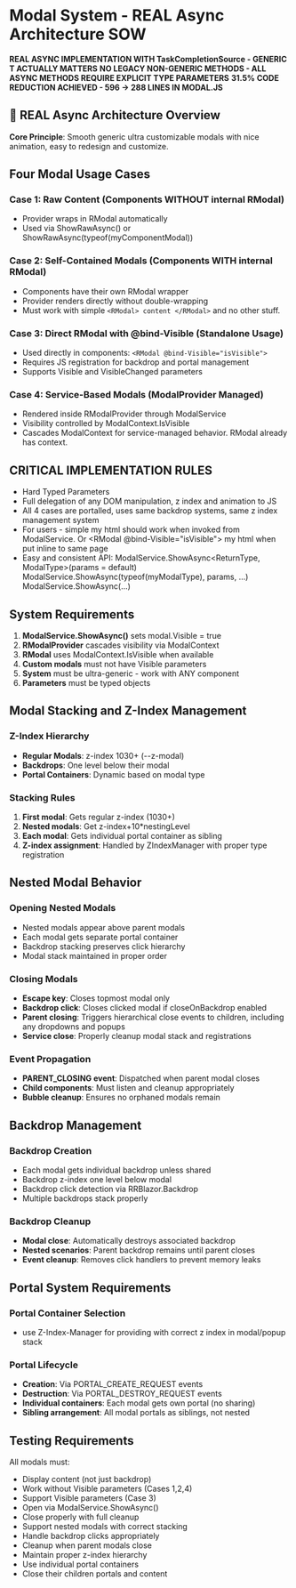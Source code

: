 # Modal System - REAL Async Architecture SOW

**REAL ASYNC IMPLEMENTATION WITH TaskCompletionSource<T> - GENERIC T ACTUALLY MATTERS**
**NO LEGACY NON-GENERIC METHODS - ALL ASYNC METHODS REQUIRE EXPLICIT TYPE PARAMETERS**
**31.5% CODE REDUCTION ACHIEVED - 596 → 288 LINES IN MODAL.JS**

## 🚀 REAL Async Architecture Overview

**Core Principle**: Smooth generic ultra customizable modals with nice animation, easy to redesign and customize.

## Four Modal Usage Cases

### Case 1: Raw Content (Components WITHOUT internal RModal)
- Provider wraps in RModal automatically
- Used via ShowRawAsync<T>() or ShowRawAsync(typeof(myComponentModal))

### Case 2: Self-Contained Modals (Components WITH internal RModal)
- Components have their own RModal wrapper
- Provider renders directly without double-wrapping
- Must work with simple `<RModal> content </RModal>` and no other stuff.

### Case 3: Direct RModal with @bind-Visible (Standalone Usage)
- Used directly in components: `<RModal @bind-Visible="isVisible">`
- Requires JS registration for backdrop and portal management
- Supports Visible and VisibleChanged parameters

### Case 4: Service-Based Modals (ModalProvider Managed)
- Rendered inside RModalProvider through ModalService
- Visibility controlled by ModalContext.IsVisible
- Cascades ModalContext for service-managed behavior. RModal already has context.

## CRITICAL IMPLEMENTATION RULES

- Hard Typed Parameters
- Full delegation of any DOM manipulation, z index and animation to JS
- All 4 cases are portalled, uses same backdrop systems, same z index management system
- For users - simple <RModal> my html </RModal> should work when invoked from ModalService. Or <RModal @bind-Visible="isVisible"> my html </RModal> when put inline to same page
- Easy and consistent API: ModalService.ShowAsync<ReturnType, ModalType>(params = default) ModalService.ShowAsync(typeof(myModalType), params, ...) ModalService.ShowAsync<ModalType>(...)

## System Requirements

1. **ModalService.ShowAsync<T>()** sets modal.Visible = true
2. **RModalProvider** cascades visibility via ModalContext
3. **RModal** uses ModalContext.IsVisible when available
4. **Custom modals** must not have Visible parameters
5. **System** must be ultra-generic - work with ANY component
6. **Parameters** must be typed objects

## Modal Stacking and Z-Index Management

### Z-Index Hierarchy
- **Regular Modals**: z-index 1030+ (--z-modal)
- **Backdrops**: One level below their modal
- **Portal Containers**: Dynamic based on modal type

### Stacking Rules
1. **First modal**: Gets regular z-index (1030+)
2. **Nested modals**: Get z-index+10*nestingLevel
3. **Each modal**: Gets individual portal container as sibling
4. **Z-index assignment**: Handled by ZIndexManager with proper type registration

## Nested Modal Behavior

### Opening Nested Modals
- Nested modals appear above parent modals
- Each modal gets separate portal container
- Backdrop stacking preserves click hierarchy
- Modal stack maintained in proper order

### Closing Modals
- **Escape key**: Closes topmost modal only
- **Backdrop click**: Closes clicked modal if closeOnBackdrop enabled
- **Parent closing**: Triggers hierarchical close events to children, including any dropdowns and popups
- **Service close**: Properly cleanup modal stack and registrations

### Event Propagation
- **PARENT_CLOSING event**: Dispatched when parent modal closes
- **Child components**: Must listen and cleanup appropriately
- **Bubble cleanup**: Ensures no orphaned modals remain

## Backdrop Management

### Backdrop Creation
- Each modal gets individual backdrop unless shared
- Backdrop z-index one level below modal
- Backdrop click detection via RRBlazor.Backdrop
- Multiple backdrops stack properly

### Backdrop Cleanup
- **Modal close**: Automatically destroys associated backdrop
- **Nested scenarios**: Parent backdrop remains until parent closes
- **Event cleanup**: Removes click handlers to prevent memory leaks

## Portal System Requirements

### Portal Container Selection
- use Z-Index-Manager for providing with correct z index in modal/popup stack

### Portal Lifecycle
- **Creation**: Via PORTAL_CREATE_REQUEST events
- **Destruction**: Via PORTAL_DESTROY_REQUEST events
- **Individual containers**: Each modal gets own portal (no sharing)
- **Sibling arrangement**: All modal portals as siblings, not nested

## Testing Requirements

All modals must:
- Display content (not just backdrop)
- Work without Visible parameters (Cases 1,2,4)
- Support Visible parameters (Case 3)
- Open via ModalService.ShowAsync<T>()
- Close properly with full cleanup
- Support nested modals with correct stacking
- Handle backdrop clicks appropriately
- Cleanup when parent modals close
- Maintain proper z-index hierarchy
- Use individual portal containers
- Close their children portals and content